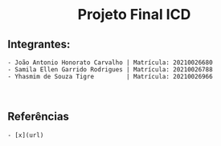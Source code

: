 <h1 align="center">
    <br>
    <p align="center">Projeto Final ICD<p>
</h1>
<p align="center">

## Integrantes:

    - João Antonio Honorato Carvalho | Matrícula: 20210026680
    - Samila Ellen Garrido Rodrigues | Matrícula: 20210026788
    - Yhasmim de Souza Tigre         | Matrícula: 20210026966
<br>

## Referências
    - [x](url)
